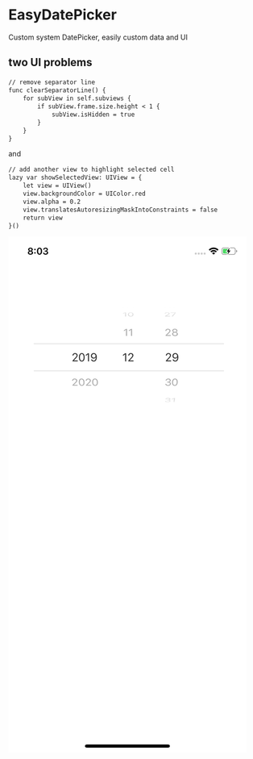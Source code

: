 # EasyDatePicker

Custom system DatePicker, easily custom data and UI

## two UI problems

```
// remove separator line
func clearSeparatorLine() {
    for subView in self.subviews {
        if subView.frame.size.height < 1 {
            subView.isHidden = true
        }
    }
}
```

and

```
// add another view to highlight selected cell
lazy var showSelectedView: UIView = {
    let view = UIView()
    view.backgroundColor = UIColor.red
    view.alpha = 0.2
    view.translatesAutoresizingMaskIntoConstraints = false
    return view
}()
```

![datepickerScreen](Resources/datepickerScreen.png)